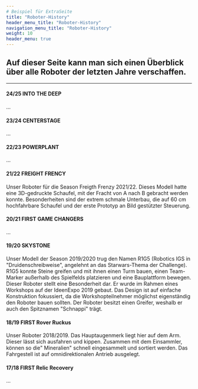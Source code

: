```yaml
---
# Beispiel für ExtraSeite
title: "Roboter-History"
header_menu_title: "Roboter-History"
navigation_menu_title: "Roboter-History"
weight: 10
header_menu: true
---
```


Auf dieser Seite kann man sich einen Überblick über alle Roboter der letzten Jahre verschaffen.
---

----
#### 24/25 INTO THE DEEP
...

#### 23/24 CENTERSTAGE
...

#### 22/23 POWERPLANT
...

#### 21/22 FREIGHT FRENCY
Unser Roboter für die Season Freigth Frenzy 2021/22. Dieses Modell hatte eine 3D-gedruckte Schaufel, mit der Fracht von A nach B gebracht werden konnte. Besonderheiten sind der extrem schmale Unterbau, die auf 60 cm hochfahrbare Schaufel und der erste Prototyp an Bild gestützter Steuerung. 

#### 20/21 FIRST GAME CHANGERS
...

#### 19/20 SKYSTONE
Unser Modell der Season 2019/2020 trug den Namen R1G5 (Robotics IGS in "Druidenschreibweise", angelehnt an das Starwars-Thema der Challenge). R1G5 konnte Steine greifen und mit ihnen einen Turm bauen, einen Team-Marker außerhalb des Spielfelds platzieren und eine Bauplattform bewegen.
Dieser Roboter stellt eine Besonderheit dar. Er wurde im Rahmen eines Workshops auf der IdeenExpo 2019 gebaut. Das Design ist auf einfache Konstruktion fokussiert, da die Workshopteilnehmer möglichst eigenständig den Roboter bauen sollten. Der Roboter besitzt einen Greifer, weshalb er auch den Spitznamen "Schnappi" trägt.

#### 18/19 FIRST Rover Ruckus
Unser Roboter 2018/2019. Das Hauptaugenmerk liegt hier auf dem Arm. Dieser lässt sich ausfahren und kippen. Zusammen mit dem Einsammler, können so die" Mineralien" schnell eingesammelt und sortiert werden. Das Fahrgestell ist auf omnidirektionalen Antrieb ausgelegt.

#### 17/18 FIRST Relic Recovery
...